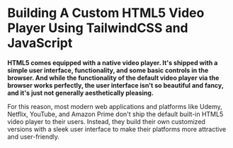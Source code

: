 # Building A Custom HTML5 Video Player Using TailwindCSS and JavaScript

**HTML5 comes equipped with a native video player. It's shipped with a simple user interface, functionality, and some basic controls in the browser. And while the functionality of the default video player via the browser works perfectly, the user interface isn't so beautiful and fancy, and it's just not generally aesthetically pleasing.**

For this reason, most modern web applications and platforms like Udemy, Netflix, YouTube, and Amazon Prime don't ship the default built-in HTML5 video player to their users. Instead, they build their own customized versions with a sleek user interface to make their platforms more attractive and user-friendly.
